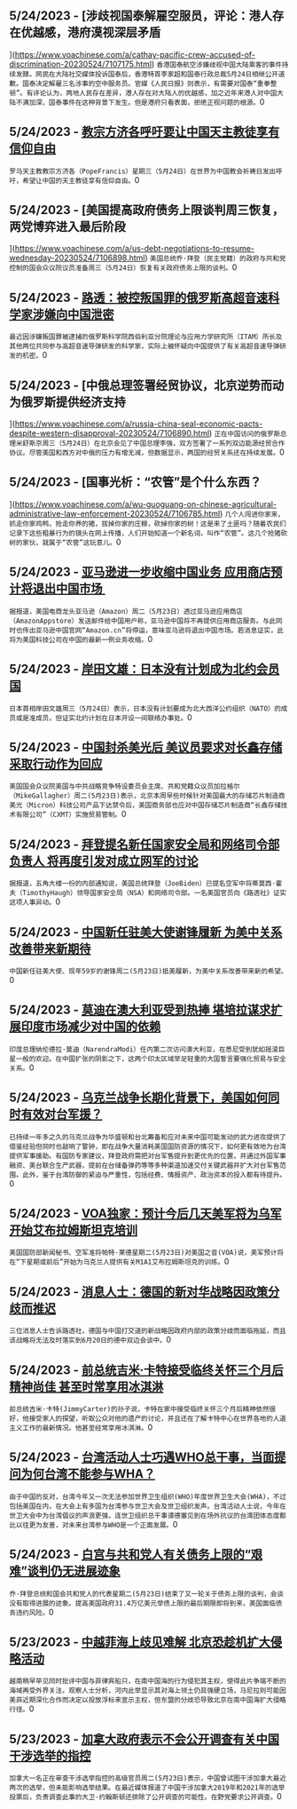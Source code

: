 
  ## 5/24/2023 - [涉歧视国泰解雇空服员，评论：港人存在优越感，港府漠视深层矛盾

](https://www.voachinese.com/a/cathay-pacific-crew-accused-of-discrimination-20230524/7107175.html)
 ```香港国泰航空涉嫌歧视中国大陆乘客的事件持续发酵。网民在大陆社交媒体投诉国泰后，香港特首李家超和国泰行政总裁5月24日相继公开道歉。国泰决定解雇三名涉事的空中服务员。官媒《人民日报》则表示，有需要对国泰“重拳整顿”。有评论认为，两地人民存在差异，港人存在对大陆人的优越感，加之近年来港人对中国大陆不满加深，国泰事件在这种背景下发生。但是港府只看表面，拒绝正视问题的根源。```0
  ## 5/24/2023 - [教宗方济各呼吁要让中国天主教徒享有信仰自由](https://www.voachinese.com/a/pope-calls-for-freedom-of-worship-for-catholics-in-china-20230524/7107106.html)
 ```罗马天主教教宗方济各（PopeFrancis）星期三（5月24日）在世界为中国教会祈祷日发出呼吁，希望让中国的天主教徒享有信仰自由。```0
  ## 5/24/2023 - [美国提高政府债务上限谈判周三恢复，两党博弈进入最后阶段

](https://www.voachinese.com/a/us-debt-negotiations-to-resume-wednesday-20230524/7106898.html)
 ```美国总统乔·拜登（民主党籍）的政府与共和党控制的国会众议院议员准备周三（5月24日）恢复有关政府债务上限的谈判。```0
  ## 5/24/2023 - [路透：被控叛国罪的俄罗斯高超音速科学家涉嫌向中国泄密](https://www.voachinese.com/a/russian-hypersonic-scientist-accused-of-betraying-secrets-to-china--20230524/7106992.html)
 ```最近因涉嫌叛国罪被逮捕的俄罗斯科学院西伯利亚分院理论与应用力学研究所（ITAM）所长及其他两位共同参与高超音速导弹研发的科学家，实际上被怀疑向中国提供了有关高超音速导弹研发的机密。```0
  ## 5/24/2023 - [中俄总理签署经贸协议，北京逆势而动为俄罗斯提供经济支持

](https://www.voachinese.com/a/russia-china-seal-economic-pacts-despite-western-disapproval-20230524/7106890.html)
 ```正在中国访问的俄罗斯总理米舒斯京周三（5月24日）在北京会见了中国总理李强，双方签署了一系列双边能源经贸合作协议。尽管美国和西方对中俄的压力有增无减，但数据显示，两国的经贸关系还在持续发展。```0
  ## 5/24/2023 - [国事光析：“农管”是个什么东西？






](https://www.voachinese.com/a/wu-guoguang-on-chinese-agricultural-administrative-law-enforcement-20230524/7106785.html)
 ```几个人闯进你家来，抓走你家鸡鸭，抢走你养的猪，拔掉你家的庄稼，砍掉你家的树！这是来了土匪吗？随着农民们记录下这些粗暴行为的镜头在网上传播，人们开始知道一个新名词，叫作“农管”。这几个抢猪砍树的家伙，就属于“农管”这玩意儿。```0
  ## 5/24/2023 - [亚马逊进一步收缩中国业务 应用商店预计将退出中国市场 ](https://www.voachinese.com/a/amazon-to-stop-providing-app-store-services-in-china/7106754.html)
 ```据报道，美国电商龙头亚马逊（Amazon）周二（5月23日）透过亚马逊应用商店（AmazonAppstore）发送邮件给中国用户称，亚马逊中国将不再提供应用商店服务。与此同时也传出亚马逊中国官网“Amazon.cn”将停运，意味亚马逊将退出中国市场。若消息证实，此将为美国科技公司在中国的最新一例业务收缩。```0
  ## 5/24/2023 - [岸田文雄：日本没有计划成为北约会员国](https://www.voachinese.com/a/japan-pm-says-no-plan-to-join-nato-20230524/7106728.html)
 ```日本首相岸田文雄周三（5月24日）表示，日本没有计划要成为北大西洋公约组织（NATO）的成员或是准成员，但证实北约计划在日本开设一间联络办事处。```0
  ## 5/24/2023 - [中国封杀美光后 美议员要求对长鑫存储采取行动作为回应](https://www.voachinese.com/a/us-key-lawmaker-demands-retaliation-against-beijing-for-micron-ban-20230524/7106721.html)
 ```美国国会众议院美国与中共战略竞争特设委员会主席、共和党籍众议员加拉格尔（MikeGallagher）周二(5月23日)表示，北京本周早些时候针对美国最大的存储芯片制造商美光（Micron）科技公司产品下达禁令后，美国商务部也应对中国存储芯片制造商“长鑫存储技术有限公司”（CXMT）实施贸易管制。```0
  ## 5/24/2023 - [拜登提名新任国家安全局和网络司令部负责人 将再度引发对成立网军的讨论](https://www.voachinese.com/a/biden-nominates-next-chief-to-lead-nsa-and-cyber-command-20230524/7106684.html)
 ```据报道，五角大楼一份的内部通知说，美国总统拜登（JoeBiden）已提名空军中将蒂莫西·霍夫（TimothyHaugh）领导国家安全局（NSA）和网络司令部。一名美国官员向《路透社》证实这项人事异动。```0
  ## 5/24/2023 - [中国新任驻美大使谢锋履新 为美中关系改善带来新期待](https://www.voachinese.com/a/china-new-us-ambassador-offers-renewed-hope-for-improving-relationship-20230524/7106670.html)
 ```中国新任驻美大使、现年59岁的谢锋周二(5月23日)抵美履新，为美中关系改善带来新的希望。```0
  ## 5/24/2023 - [莫迪在澳大利亚受到热捧 堪培拉谋求扩展印度市场减少对中国的依赖](https://www.voachinese.com/a/australia-courts-india-pm-with-a-rockstar-rally-in-effort-to-de-risk-trade-with-china-20230524/7106664.html)
 ```印度总理纳伦德拉·莫迪（NarendraModi）任内第二次访问澳大利亚，在悉尼受到犹如摇滚巨星一般的欢迎。在中国扩张的阴影之下，这两个印太区域举足轻重的大国誓言要强化贸易与安全关系。```0
  ## 5/24/2023 - [乌克兰战争长期化背景下，美国如何同时有效对台军援？](https://www.voachinese.com/a/u-s-announced-new-security-assistance-to-taiwan-where-is-the-fundamental-solution-/7105965.html)
 ```已持续一年多之久的乌克兰战争为华盛顿和台北筹备和应对未来中国可能发动的武力进攻提供了借鉴经验但同时也敲响了警钟，即在战争大量消耗美国国防资源的情况下，如何更有效地为台湾提供军事援助。有国防专家建议，拜登政府需把对台军售提升到更优先的位置，并通过外国军事融资、美台联合生产武器，提前在台储备弹药等等多种渠道加速交付关键武器并扩大对台军售范围。此外，鉴于台湾防御的紧迫与严重性，包括经费、情报资产、政治资本的投入都有待提升。```0
  ## 5/24/2023 - [VOA独家：预计今后几天美军将为乌军开始艾布拉姆斯坦克培训](https://www.voachinese.com/a/voa-exclusive-ukrainians-abrams-training-expected-to-start-in-days-20230523/7106571.html)
 ```美国国防部新闻秘书、空军准将帕特·莱德星期二(5月23日)对美国之音(VOA)说，美军预计将在“下星期或前后”开始为乌克兰人提供有关M1A1艾布拉姆斯坦克的训练。```0
  ## 5/24/2023 - [消息人士：德国的新对华战略因政策分歧而推迟](https://www.voachinese.com/a/germany-s-new-china-strategy-delayed-by-policy-differences-sources-20230523/7106577.html)
 ```三位消息人士告诉路透社，德国与中国打交道的新战略因政府内部的政策分歧而面临拖延，而且该战略将无法及时落实到6月20日的德中双边会谈中。```0
  ## 5/24/2023 - [前总统吉米·卡特接受临终关怀三个月后精神尚佳 甚至时常享用冰淇淋](https://www.voachinese.com/a/jimmy-carter-3-months-into-hospice-is-aware-of-tributes-enjoying-ice-cream-20230523/7106572.html)
 ```前总统吉米·卡特(JimmyCarter)的孙子说，卡特在家中接受临终关怀三个月后精神依然很好，他接受家人的探望，听取公众对他的遗产的讨论，并且还在了解卡特中心在世界各地的人道主义工作的最新情况。他甚至经常享用冰淇淋。```0
  ## 5/24/2023 - [台湾活动人士巧遇WHO总干事，当面提问为何台湾不能参与WHA？](https://www.voachinese.com/a/taiwan-activists-ask-head-of-who-in-person-why-taiwan-cannot-be-invited-to-its-annual-meeting-20230523/7106193.html)
 ```由于中国的反对，台湾今年又一次无法参加世界卫生组织(WHO)年度世界卫生大会(WHA)，不过包括美国在内，在大会上有多国为台湾参与世卫大会及世卫组织发声。台湾活动人士说，今年在世卫大会中为台湾倡议的声浪更强，连世卫组织总干事谭德塞见到在场外抗议的台湾团体态度都比以往更为友善，对未来台湾参与WHO是一个正面发展。```0
  ## 5/24/2023 - [白宫与共和党人有关债务上限的“艰难”谈判仍无进展迹象](https://www.voachinese.com/a/no-signs-of-progress-from-white-house-or-republicans-in-tough-debt-ceiling-talks-20230523/7106540.html)
 ```乔·拜登总统和国会共和党人的代表星期二(5月23日)结束了又一轮关于债务上限的谈判，会谈没有取得进展的迹象。提高美国政府31.4万亿美元举债上限的最后期限即将到来，美国面临债务违约风险。```0
  ## 5/23/2023 - [中越菲海上歧见难解 北京恐趁机扩大侵略活动](https://www.voachinese.com/a/vietnam-rebukes-china-philippines-over-south-china-sea-20230523/7106215.html)
 ```越南稍早罕见同时批评中国与菲律宾船只，在南中国海的行为侵犯其主权，使得此片争端不断的海域再受外界关注。观察人士分析，河内此举显示其对海上领土仍具强硬立场，马尼拉则可能因美菲近期深化合作而决定以投放浮标来宣示主权，但东盟的分歧恐导致北京在南中国海扩大侵略行径。```0
  ## 5/23/2023 - [加拿大政府表示不会公开调查有关中国干涉选举的指控](https://www.voachinese.com/a/canada-probe-into-china-election-meddling-ruled-out-20230523/7106064.html)
 ```加拿大一名正在审查干涉选举指控的高级官员周二(5月23日)表示，中国曾试图干涉加拿大最近两次的选举，但未能影响选举结果。在最近媒体报道了中国干涉加拿大2019年和2021年的选举投票后，负责调查此事的大卫·约翰斯顿还排除了公开调查的可能性。在野党要求公开调查。```0